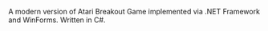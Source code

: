 A modern version of Atari Breakout Game implemented via .NET Framework and WinForms. Written in C#.
